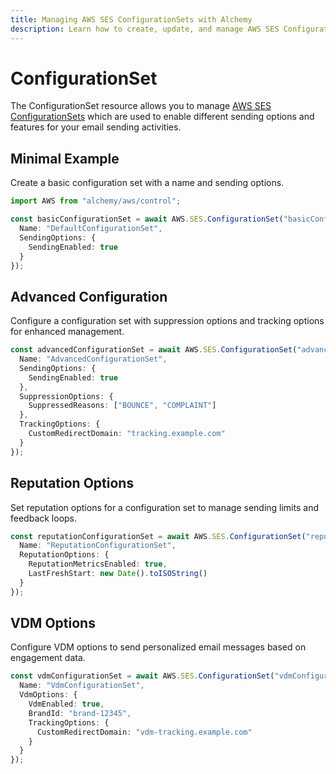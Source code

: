 ```yaml
---
title: Managing AWS SES ConfigurationSets with Alchemy
description: Learn how to create, update, and manage AWS SES ConfigurationSets using Alchemy Cloud Control.
---
```


# ConfigurationSet

The ConfigurationSet resource allows you to manage [AWS SES ConfigurationSets](https://docs.aws.amazon.com/ses/latest/userguide/) which are used to enable different sending options and features for your email sending activities.

## Minimal Example

Create a basic configuration set with a name and sending options.

```ts
import AWS from "alchemy/aws/control";

const basicConfigurationSet = await AWS.SES.ConfigurationSet("basicConfigurationSet", {
  Name: "DefaultConfigurationSet",
  SendingOptions: {
    SendingEnabled: true
  }
});
```

## Advanced Configuration

Configure a configuration set with suppression options and tracking options for enhanced management.

```ts
const advancedConfigurationSet = await AWS.SES.ConfigurationSet("advancedConfigurationSet", {
  Name: "AdvancedConfigurationSet",
  SendingOptions: {
    SendingEnabled: true
  },
  SuppressionOptions: {
    SuppressedReasons: ["BOUNCE", "COMPLAINT"]
  },
  TrackingOptions: {
    CustomRedirectDomain: "tracking.example.com"
  }
});
```

## Reputation Options

Set reputation options for a configuration set to manage sending limits and feedback loops.

```ts
const reputationConfigurationSet = await AWS.SES.ConfigurationSet("reputationConfigurationSet", {
  Name: "ReputationConfigurationSet",
  ReputationOptions: {
    ReputationMetricsEnabled: true,
    LastFreshStart: new Date().toISOString()
  }
});
```

## VDM Options

Configure VDM options to send personalized email messages based on engagement data.

```ts
const vdmConfigurationSet = await AWS.SES.ConfigurationSet("vdmConfigurationSet", {
  Name: "VdmConfigurationSet",
  VdmOptions: {
    VdmEnabled: true,
    BrandId: "brand-12345",
    TrackingOptions: {
      CustomRedirectDomain: "vdm-tracking.example.com"
    }
  }
});
```